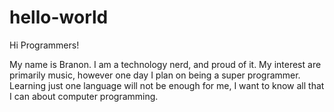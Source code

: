 # hello-world

Hi Programmers!

My name is Branon. I am a technology nerd, and proud of it. My interest are primarily music, however one day I plan on being a super programmer. Learning just one language will not be enough for me, I want to know all that I can about computer programming.
